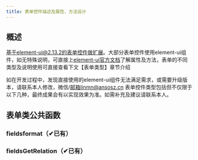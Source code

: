 ```yaml
---
title: 表单控件描述及属性、方法设计
---
```


## 概述

基于element-ui@2.13.2的表单控件做扩展。大部分表单控件使用element-ui组件，如无特殊说明，可直接上[element-ui官方文档]( https://element.eleme.cn/#/zh-CN/component/form )了解属性及方法，表单的不同类型及说明使用可直接查看下文【表单类型】章节介绍

如在开发过程中，发现直接使用的element-ui组件无法满足需求，或需要升级版本，请联系本人修改，微信/邮箱linmn@ansosz.cn
表单控件类型包括但不仅限于以下几种，最终成果会有以实现效果为准。如需补充及建议请联系本人。

## 表单类公共函数

### fieldsformat（✔已有）

### fieldsGetRelation（✔已有）


